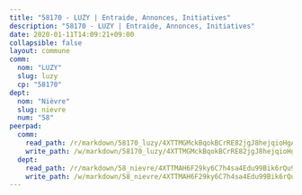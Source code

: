 ```yaml
---
title: "58170 - LUZY | Entraide, Annonces, Initiatives"
description: "58170 - LUZY | Entraide, Annonces, Initiatives"
date: 2020-01-11T14:09:21+09:00
collapsible: false
layout: commune
comm:
  nom: "LUZY"
  slug: luzy
  cp: "58170"
dept:
  nom: "Nièvre"
  slug: nievre
  num: "58"
peerpad:
  comm:
    read_path: /r/markdown/58170_luzy/4XTTMGMckBqokBCrRE82jgJ8hejqioHgAebnkzTsM6EySAdRb
    write_path: /w/markdown/58170_luzy/4XTTMGMckBqokBCrRE82jgJ8hejqioHgAebnkzTsM6EySAdRb-K3TgUZs83Kv6Nj6kDjcjaU3zpePCQd46tJCyMsGc8k2BiJC1YfizrgdpDE8xDwyQo9d36mYs2KjQDei4jfDzTQxFH2Lk7dV29uvcEFQ6xxs5CyCW6TLyMT9jrQwepyQ7M1yNtLVF
  dept:
    read_path: /r/markdown/58_nievre/4XTTMAH6F29ky6C7h4sa4Edu99Bik6rQu9XbiuBD1DvLw22pb
    write_path: /w/markdown/58_nievre/4XTTMAH6F29ky6C7h4sa4Edu99Bik6rQu9XbiuBD1DvLw22pb-K3TgUtHs3LnA4VP5N1eQxK9UkiWFz8M5ZP7N97wnUEM9Wfw65apM3LnvEX8HhP2Sd27LDh5t4GgmkbGDUaCqpnkD9BJGbaMbkS8idf1DYkYaRo6rACHXiR4PjahH89PiAFqFL3Lf
---
```


